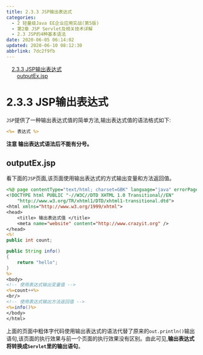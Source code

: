 ```yaml
---
title: 2.3.3 JSP输出表达式
categories: 
  - 2 轻量级Java EE企业应用实战(第5版)
  - 第2章 JSP Servlet及相关技术详解
  - 2.3 JSP的4种基本语法
date: 2020-06-05 06:14:02
updated: 2020-06-10 08:12:30
abbrlink: 7dc2f9fb
---
```

<div id='my_toc'><a href="/JavaReadingNotes/7dc2f9fb/#2-3-3-JSP输出表达式" class="header_1">2.3.3 JSP输出表达式</a>&nbsp;<br><a href="/JavaReadingNotes/7dc2f9fb/#outputEx-jsp" class="header_2">outputEx.jsp</a>&nbsp;<br></div>
<style>.header_1{margin-left: 1em;}.header_2{margin-left: 2em;}.header_3{margin-left: 3em;}.header_4{margin-left: 4em;}.header_5{margin-left: 5em;}.header_6{margin-left: 6em;}</style>
<!--more-->
<script>if (navigator.platform.search('arm')==-1){document.getElementById('my_toc').style.display = 'none';}var e,p = document.getElementsByTagName('p');while (p.length>0) {e = p[0];e.parentElement.removeChild(e);}</script>

<!--end-->
# 2.3.3 JSP输出表达式
`JSP`提供了一种输出表达式值的简单方法,输出表达式值的语法格式如下:
```jsp
<%= 表达式 %>
```
**注意 输出表达式语法后不能有分号。**
## outputEx.jsp
看下面的`JSP`页面,该页面使用输出表达式的方式输出变量和方法返回值。
```jsp
<%@ page contentType="text/html; charset=GBK" language="java" errorPage="" %>
<!DOCTYPE html PUBLIC "-//W3C//DTD XHTML 1.0 Transitional//EN"
    "http://www.w3.org/TR/xhtml1/DTD/xhtml1-transitional.dtd">
<html xmlns="http://www.w3.org/1999/xhtml">
<head>
    <title> 输出表达式值 </title>
    <meta name="website" content="http://www.crazyit.org" />
</head>
<%!
public int count;

public String info()
{
    return "hello";
}
%>
<body>
<!-- 使用表达式输出变量值 -->
<%=count++%>
<br/>
<!-- 使用表达式输出方法返回值 -->
<%=info()%>
</body>
</html>
```
上面的页面中粗体字代码使用输出表达式的语法代替了原来的`out.println()`输出语句,该页面的执行效果与前一个页面的执行效果没有区别。由此可见,**输出表达式将转换成`Servlet`里的输出语句**。
